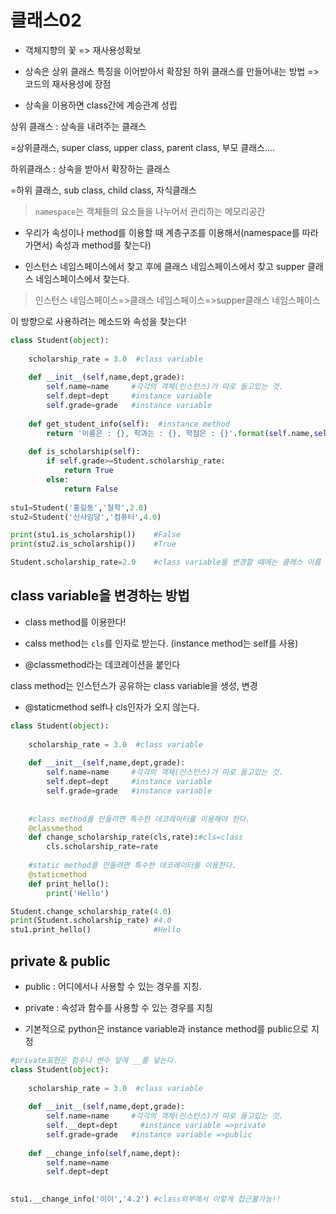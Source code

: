 # 클래스02

- 객체지향의 꽃 => 재사용성확보

- 상속은 상위 클래스 특징을 이어받아서 확장된 하위 클래스를 만들어내는 방법 => 코드의 재사용성에 장점

- 상속을 이용하면 class간에 계승관계 성립



상위 클래스 : 상속을 내려주는 클래스

=상위클래스, super class, upper class, parent class, 부모 클래스....

하위클래스 : 상속을 받아서 확장하는 클래스

=하위 클래스, sub class, child class, 자식클래스



> `namespace`는 객체들의 요소들을 나누어서 관리하는 메모리공간

- 우리가 속성이나 method를 이용할 때 계층구조를 이용해서(namespace를 따라가면서) 속성과 method를 찾는다)

- 인스턴스 네임스페이스에서 찾고 후에 클래스 네임스페이스에서 찾고 supper 클래스 네임스페이스에서 찾는다.



> 인스턴스 네임스페이스=>클래스 네임스페이스=>supper클래스 네임스페이스

이 방향으로 사용하려는 메소드와 속성을 찾는다!

```python
class Student(object):
    
    scholarship_rate = 3.0  #class variable
    
    def __init__(self,name,dept,grade):
        self.name=name     #각각의 객체(인스턴스)가 따로 들고있는 것.
        self.dept=dept     #instance variable
        self.grade=grade   #instance variable
    
    def get_student_info(self):  #instance method
        return '이름은 : {}, 학과는 : {}, 학점은 : {}'.format(self.name,self.dept,self.grade)
        
    def is_scholarship(self):
        if self.grade>=Student.scholarship_rate:
            return True
        else:
            return False
        
stu1=Student('홍길동','철학',2.0)
stu2=Student('신사임당','컴퓨터',4.0)

print(stu1.is_scholarship())	#False
print(stu2.is_scholarship())	#True

Student.scholarship_rate=2.0	#class variable을 변경할 때에는 클래스 이름 사용.
```



## class variable을 변경하는 방법

- class method를 이용한다!

- calss method는 `cls`를 인자로 받는다. (instance method는 self를 사용)

- @classmethod라는 데코레이션을 붙인다

class method는 인스턴스가 공유하는 class variable을 생성, 변경

- @staticmethod self나 cls인자가 오지 않는다.

```python
class Student(object):
    
    scholarship_rate = 3.0  #class variable
    
    def __init__(self,name,dept,grade):
        self.name=name     #각각의 객체(인스턴스)가 따로 들고있는 것.
        self.dept=dept     #instance variable
        self.grade=grade   #instance variable
    
      
    #class method를 만들려면 특수한 데코레이터를 이용해야 한다.
    @classmethod
    def change_scholarship_rate(cls,rate):#cls=class
        cls.scholarship_rate=rate
  
	#static method를 만들려면 특수한 데코레이터를 이용한다.
    @staticmethod
    def print_hello():
        print('Hello')

Student.change_scholarship_rate(4.0)
print(Student.scholarship_rate)	#4.0
stu1.print_hello()				#Hello
```



## private & public

- public : 어디에서나 사용할 수 있는 경우를 지칭. 

- private : 속성과 함수를 사용할 수 있는 경우를 지칭
- 기본적으로 python은 instance variable과 instance method를 public으로 지정

```python
#private표현은 함수나 변수 앞에 __를 넣는다.
class Student(object):
    
    scholarship_rate = 3.0  #class variable
    
    def __init__(self,name,dept,grade):
        self.name=name     #각각의 객체(인스턴스)가 따로 들고있는 것.
        self.__dept=dept     #instance variable =>private
        self.grade=grade   #instance variable =>public
    
    def __change_info(self,name,dept):
        self.name=name
        self.dept=dept
        

stu1.__change_info('이이','4.2') #class외부에서 이렇게 접근불가능!!
```



